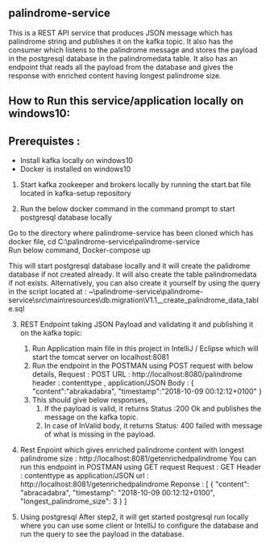 ## palindrome-service
This is a REST API service that produces JSON message which has palindrome string and publishes it on the kafka topic. It also has the consumer which listens to the palindrome message and stores the payload in the postgresql database in the palindromedata table. It also has an endpoint that reads all the payload from the database and gives the response with enriched content having longest palindrome size.  

## How to Run this service/application locally on windows10:

## Prerequistes :
- Install kafka locally on windows10
- Docker is installed on windows10

1. Start kafka zookeeper and brokers locally by running the start.bat file located in kafka-setup repository

2. Run the below docker command in the command prompt to start postgresql database locally 

Go to the directory where palindrome-service has been cloned which has docker file,
cd C:\palindrome-service\palindrome-service\
Run below command,
Docker-compose up

This will start postgresql database locally and it will create the palidrome database if not created already. It will also create the table palindromedata if not exists. 
Alternatively, you can also create it yourself by using the query in the script located at :
~\palindrome-service\palindrome-service\src\main\resources\db.migration\V1.1__create_palindrome_data_table.sql

3. REST Endpoint taking JSON Payload and validating it and publishing it on the kafka topic:
    1. Run Application main file in this project in IntelliJ / Eclipse which will start 
    the tomcat server on localhost:8081
    2. Run the endpoint in the POSTMAN using POST request with below details,
        Request : POST
        URL : http://localhost:8080/palindrome
        header : contenttype , application/JSON
        Body : 
        {
            	"content":"abrakadabra",
            	"timestamp":"2018-10-09 00:12:12+0100"
        }
    3. This should give below responses,
        1. If the payload is valid, it returns Status :200 Ok and publishes the message on the kafka topic.
        2. In case of InValid body, it returns Status: 400 failed with message of what 
            is missing in the payload. 
            
 4. Rest Enpoint which gives enriched palindrome content with longest palindrome size :
       http://localhost:8081/getenrichedpalindrome
     You can run this endpoint in POSTMAN using GET request
        Request : GET
        Header : contenttype as application/JSON
        url : http://localhost:8081/getenrichedpalindrome
        Reponse :
            [
                {
                    "content": "abracadabra",
                    "timestamp": "2018-10-09 00:12:12+0100",
                    "longest_palindrome_size": 3
                }
            ]

5. Using postgresql
    After step2, it will get started postgresql run locally where you can use some client or IntelliJ to configure the database and run the query to see the payload in the database. 

